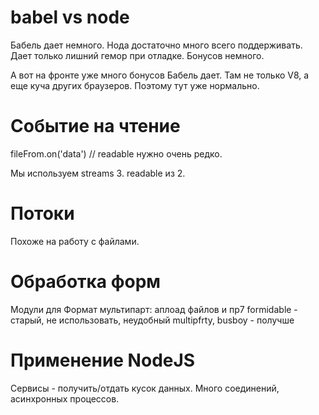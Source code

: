 # babel vs node
Бабель дает немного. Нода достаточно много всего поддерживать.
Дает только лишний гемор при отладке.
Бонусов немного.

А вот на фронте уже много бонусов Бабель дает. Там не только V8, а еще куча других браузеров. Поэтому тут уже нормально.

# Событие на чтение
fileFrom.on('data') // readable нужно очень редко.

Мы используем streams 3. readable из 2.

# Потоки
Похоже на работу с файлами.

# Обработка форм
Модули для Формат мультипарт: аплоад файлов и пр7
formidable - старый, не использовать, неудобный
multipfrty, busboy - получше

# Применение NodeJS
Сервисы - получить/отдать кусок данных.
Много соединений, асинхронных процессов.